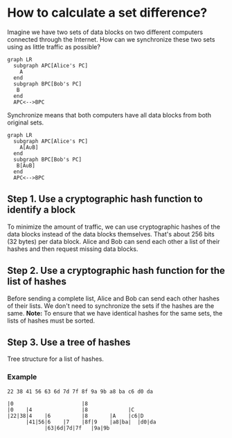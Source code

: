 # How to calculate a set difference?

Imagine we have two sets of data blocks on two different computers connected through the Internet. How can we synchronize these two sets using as little traffic as possible? 

```mermaid
graph LR
  subgraph APC[Alice's PC]
    A
  end
  subgraph BPC[Bob's PC]
   B
  end
  APC<-->BPC
```

Synchronize means that both computers have all data blocks from both original sets.

```mermaid
graph LR
  subgraph APC[Alice's PC]
    A[A∪B]
  end
  subgraph BPC[Bob's PC]
   B[A∪B]
  end
  APC<-->BPC
```

## Step 1. Use a cryptographic hash function to identify a block 

To minimize the amount of traffic, we can use cryptographic hashes of the data blocks instead of the data blocks themselves. That's about 256 bits (32 bytes) per data block. Alice and Bob can send each other a list of their hashes and then request missing data blocks.

## Step 2. Use a cryptographic hash function for the list of hashes

Before sending a complete list, Alice and Bob can send each other hashes of their lists. We don't need to synchronize the sets if the hashes are the same. **Note:** To ensure that we have identical hashes for the same sets, the lists of hashes must be sorted.

## Step 3. Use a tree of hashes

Tree structure for a list of hashes.

### Example

```
22 38 41 56 63 6d 7d 7f 8f 9a 9b a8 ba c6 d0 da
```

```
|0                      |8
|0    |4                |8             |C 
|22|38|4    |6          |8       |A    |c6|D
      |41|56|6    |7    |8f|9    |a8|ba|  |d0|da
            |63|6d|7d|7f   |9a|9b 
```

